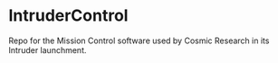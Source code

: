 # IntruderControl
Repo for the Mission Control software used by Cosmic Research in its Intruder launchment.
